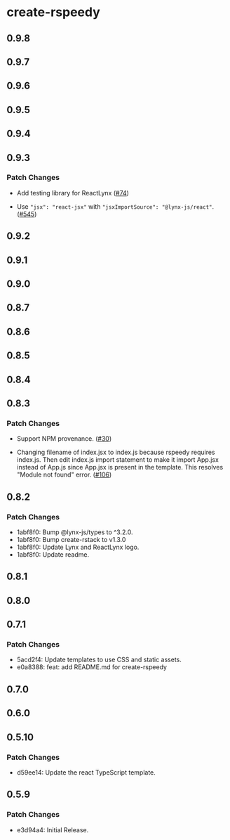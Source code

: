 # create-rspeedy

## 0.9.8

## 0.9.7

## 0.9.6

## 0.9.5

## 0.9.4

## 0.9.3

### Patch Changes

- Add testing library for ReactLynx ([#74](https://github.com/lynx-family/lynx-stack/pull/74))

- Use `"jsx": "react-jsx"` with `"jsxImportSource": "@lynx-js/react"`. ([#545](https://github.com/lynx-family/lynx-stack/pull/545))

## 0.9.2

## 0.9.1

## 0.9.0

## 0.8.7

## 0.8.6

## 0.8.5

## 0.8.4

## 0.8.3

### Patch Changes

- Support NPM provenance. ([#30](https://github.com/lynx-family/lynx-stack/pull/30))

- Changing filename of index.jsx to index.js because rspeedy requires index.js. Then edit index.js import statement to make it import App.jsx instead of App.js since App.jsx is present in the template. This resolves "Module not found" error. ([#106](https://github.com/lynx-family/lynx-stack/pull/106))

## 0.8.2

### Patch Changes

- 1abf8f0: Bump @lynx-js/types to ^3.2.0.
- 1abf8f0: Bump create-rstack to v1.3.0
- 1abf8f0: Update Lynx and ReactLynx logo.
- 1abf8f0: Update readme.

## 0.8.1

## 0.8.0

## 0.7.1

### Patch Changes

- 5acd2f4: Update templates to use CSS and static assets.
- e0a8388: feat: add README.md for create-rspeedy

## 0.7.0

## 0.6.0

## 0.5.10

### Patch Changes

- d59ee14: Update the react TypeScript template.

## 0.5.9

### Patch Changes

- e3d94a4: Initial Release.
